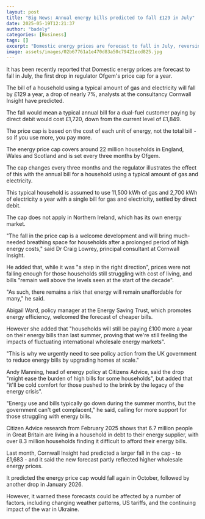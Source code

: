 ```yaml
---
layout: post
title: "Big News: Annual energy bills predicted to fall £129 in July"
date: 2025-05-19T12:21:37
author: "badely"
categories: [Business]
tags: []
excerpt: "Domestic energy prices are forecast to fall in July, reversing three consecutive increases in the regulator's price cap."
image: assets/images/02b67761a1e470d83a50c79421ecd825.jpg
---
```


It has been recently reported that Domestic energy prices are forecast to fall in July, the first drop in regulator Ofgem's price cap for a year.

The bill of a household using a typical amount of gas and electricity will fall by £129 a year, a drop of nearly 7%, analysts at the consultancy Cornwall Insight have predicted.

The fall would mean a typical annual bill for a dual-fuel customer paying by direct debit would cost £1,720, down from the current level of £1,849.

The price cap is based on the cost of each unit of energy, not the total bill - so if you use more, you pay more.

The energy price cap covers around 22 million households in England, Wales and Scotland and is set every three months by Ofgem.

The cap changes every three months and the regulator illustrates the effect of this with the annual bill for a household using a typical amount of gas and electricity.

This typical household is assumed to use 11,500 kWh of gas and 2,700 kWh of electricity a year with a single bill for gas and electricity, settled by direct debit.

The cap does not apply in Northern Ireland, which has its own energy market.

"The fall in the price cap is a welcome development and will bring much-needed breathing space for households after a prolonged period of high energy costs," said Dr Craig Lowrey, principal consultant at Cornwall Insight.

He added that, while it was "a step in the right direction", prices were not falling enough for those households still struggling with cost of living, and bills "remain well above the levels seen at the start of the decade".

"As such, there remains a risk that energy will remain unaffordable for many," he said.

Abigail Ward, policy manager at the Energy Saving Trust, which promotes energy efficiency, welcomed the forecast of cheaper bills.

However she added that "households will still be paying £100 more a year on their energy bills than last summer, proving that we're still feeling the impacts of fluctuating international wholesale energy markets".

"This is why we urgently need to see policy action from the UK government to reduce energy bills by upgrading homes at scale."

Andy Manning, head of energy policy at Citizens Advice, said the drop "might ease the burden of high bills for some households", but added that "it'll be cold comfort for those pushed to the brink by the legacy of the energy crisis".

"Energy use and bills typically go down during the summer months, but the government can't get complacent," he said, calling for more support for those struggling with energy bills.

Citizen Advice research from February 2025 shows that 6.7 million people in Great Britain are living in a household in debt to their energy supplier, with over 8.3 million households finding it difficult to afford their energy bills. 

Last month, Cornwall Insight had predicted a larger fall in the cap - to £1,683 - and it said the new forecast partly reflected higher wholesale energy prices.

It predicted the energy price cap would fall again in October, followed by another drop in January 2026.

However, it warned these forecasts could be affected by a number of factors, including changing weather patterns, US tariffs, and the continuing impact of the war in Ukraine.

